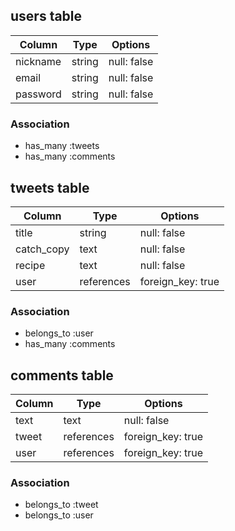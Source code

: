 
## users table

| Column             | Type        | Options                 |
|--------------------|-------------|-------------------------|
| nickname            | string      | null: false             | 
| email               | string      | null: false             |
| password           | string      | null: false             |

### Association

* has_many :tweets
* has_many :comments

## tweets table

| Column        | Type       | Options           |
|---------------|------------|-------------------|
| title         | string     | null: false       |
| catch_copy    | text       | null: false       |
| recipe        | text       | null: false       |
| user          | references | foreign_key: true |

### Association

- belongs_to :user
- has_many :comments

## comments table

| Column      | Type       | Options           |
|-------------|------------|-------------------|
| text        | text       | null: false       |
| tweet       | references | foreign_key: true |
| user        | references | foreign_key: true |

### Association

- belongs_to :tweet
- belongs_to :user